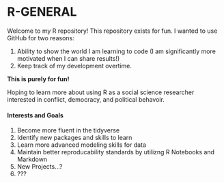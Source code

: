 # R-GENERAL

Welcome to my R repository! This repository exists for fun. I wanted to use GitHub for two reasons:

1. Ability to show the world I am learning to code (I am significantly more motivated when I can share results!)
2. Keep track of my development overtime. 

**This is purely for fun!** 

Hoping to learn more about using R as a social science researcher interested in conflict, democracy, and political behavoir. 

#### Interests and Goals
1. Become more fluent in the tidyverse
2. Identify new packages and skills to learn 
3. Learn more advanced modeling skills for data
4. Maintain better reproducability standards by utilizng R Notebooks and Markdown
5. New Projects...?
6. ???
